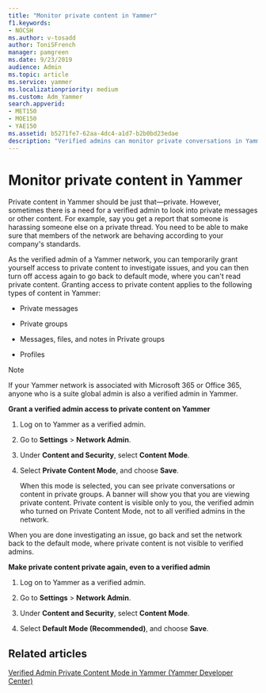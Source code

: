 ```yaml
---
title: "Monitor private content in Yammer"
f1.keywords:
- NOCSH
ms.author: v-tosadd
author: ToniSFrench
manager: pamgreen
ms.date: 9/23/2019
audience: Admin
ms.topic: article
ms.service: yammer
ms.localizationpriority: medium
ms.custom: Adm_Yammer
search.appverid:
- MET150
- MOE150
- YAE150
ms.assetid: b5271fe7-62aa-4dc4-a1d7-b2b0bd23edae
description: "Verified admins can monitor private conversations in Yammer."
---
```


# Monitor private content in Yammer

Private content in Yammer should be just that—private. However, sometimes there is a need for a verified admin to look into private messages or other content. For example, say you get a report that someone is harassing someone else on a private thread. You need to be able to make sure that members of the network are behaving according to your company's standards. 
  
As the verified admin of a Yammer network, you can temporarily grant yourself access to private content to investigate issues, and you can then turn off access again to go back to default mode, where you can't read private content. Granting access to private content applies to the following types of content in Yammer:
  
- Private messages
    
- Private groups
    
- Messages, files, and notes in Private groups
    
- Profiles
    
> [!NOTE]
> If your Yammer network is associated with Microsoft 365 or Office 365, anyone who is a suite global admin is also a verified admin in Yammer. 
  
 **Grant a verified admin access to private content on Yammer**
  
1. Log on to Yammer as a verified admin.
    
2. Go to **Settings** \> **Network Admin**.
    
3. Under **Content and Security**, select **Content Mode**.
    
4. Select **Private Content Mode**, and choose **Save**.
    
    When this mode is selected, you can see private conversations or content in private groups. A banner will show you that you are viewing private content. Private content is visible only to you, the verified admin who turned on Private Content Mode, not to all verified admins in the network.
    
When you are done investigating an issue, go back and set the network back to the default mode, where private content is not visible to verified admins.
  
 **Make private content private again, even to a verified admin**
  
1. Log on to Yammer as a verified admin.
    
2. Go to **Settings** \> **Network Admin**.
    
3. Under **Content and Security**, select **Content Mode**.
    
4. Select **Default Mode (Recommended)**, and choose **Save**.
    
## Related articles

[Verified Admin Private Content Mode in Yammer (Yammer Developer Center)](https://go.microsoft.com/fwlink/?LinkId=780585)

